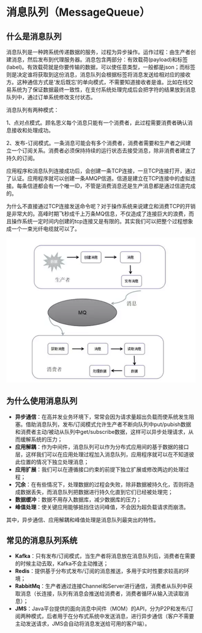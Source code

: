 # 消息队列（MessageQueue）

## 什么是消息队列

消息队列是一种跨系统传递数据的服务，过程为异步操作。运作过程：由生产者创建消息，然后发布到代理服务器。消息包含两部分：有效载荷(payload)和标签(label)。有效载荷就是你要传输的数据，可以使任意类型，一般都是json；而标签则是决定谁将获取到这份消息，消息队列会根据标签将消息发送给相对应的接收方。这种通信方式是‘发后既忘’的单向模式，不需要知道接收者是谁。比如在线交易系统为了保证数据最终一致性，在支付系统处理完成后会把字符的结果放到消息队列中，通过订单系统修改支付状态。

消息队列有两种模式：

1、点对点模式。顾名思义每个消息只能有一个消费者，此过程需要消费者确认消息接收和处理成功。

2、发布-订阅模式。一条消息可能会有多个消费者，消费者需要和生产者之间建立一个订阅关系。消费者必须保持持续的运行状态去接受消息，除非消费者建立了持久的订阅。



应用程序和消息队列连接成功后，会创建一条TCP连接，一旦TCP连接打开，通过了认证。应用程序就可以创建一条AMQP信道。信道是建立在TCP连接中的虚拟连接。每条信道都会有一个唯一ID，不管是消费消息还是生产消息都是通过信道完成的。

为什么不直接通过TCP连接发送命令呢？对于操作系统来说建立和消费TCP的开销是非常大的。高峰时期飞秒成千上万条MQ信息，不仅造成了连接巨大的浪费，而且操作系统一定时间内创建的tcp连接又是有限的。其实我们可以把整个过程想象成一个一束光纤电缆就可以了。

![img](assets/640.webp)

## 为什么使用消息队列

- **异步通信**：在高并发业务环境下，常常会因为请求量超出负载而使系统发生阻塞。借助消息队列，发布/订阅模式允许生产者不断向队列中put/pubish数据和消费者主动/被动从队列中get/subscribe数据，这样可以异步处理请求，从而缓解系统的压力；
- **应用解耦**：作为中间件，消息队列可以作为分布式应用间的基于数据的接口层，这样我们可以在应用处理过程加入消息队列，应用程序就可以在不知道彼此位置的情况下独立处理消息；
- **应用扩展**：我们可以在遵循接口约束的前提下独立扩展或修改两边的处理过程；
- **冗余**：在有些情况下，处理数据的过程会失败，除非数据被持久化，否则将造成数据丢失，而消息队列把数据进行持久化直到它们已经被处理完；
- **数据缓冲**：数据不用存入数据库，减少数据库的压力；
- **峰值处理**：使关键应用能够抵挡住访问峰值，不会因为超负载请求而崩溃。

其中，异步通信、应用解耦和峰值处理是消息队列最突出的特性。

## 常见的消息队列系统

- **Kafka**：只有发布/订阅模式，当生产者将消息放在消息队列后，消费者在需要的时候主动去取，Kafka不会主动推送；
- **Redis**：提供基于分布式发布/订阅的消息推送，多用于实时性要求较高的环境；
- **RabbitMq**：生产者通过连接Channel和Server进行通信，消费者从队列中获取消息（长连接，队列有消息会推送给消费者，消费者循环从输入流读取消息）；
- **JMS**：Java平台提供的面向消息中间件（MOM）的API，分为P2P和发布/订阅两种模式，后者用于在分布式系统中发送消息，进行异步通信（客户不需要主动发送请求，JMS会自动将消息发送给可用的客户端）。